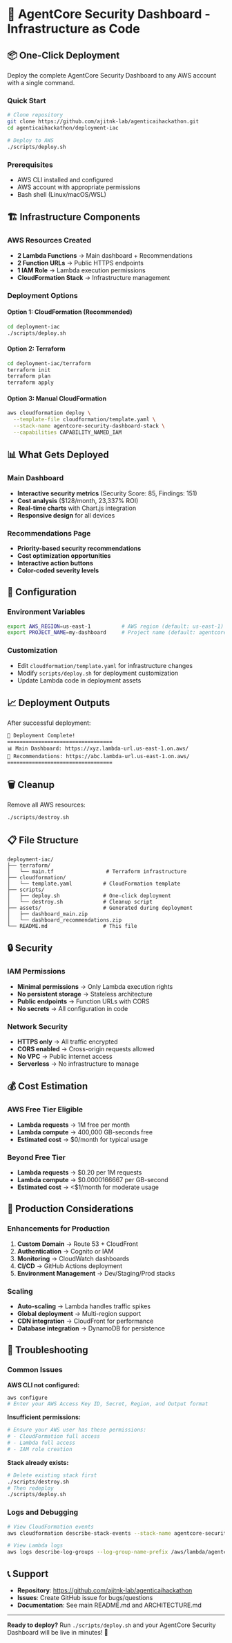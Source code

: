 # 🚀 AgentCore Security Dashboard - Infrastructure as Code

## 📦 **One-Click Deployment**

Deploy the complete AgentCore Security Dashboard to any AWS account with a single command.

### **Quick Start**

```bash
# Clone repository
git clone https://github.com/ajitnk-lab/agenticaihackathon.git
cd agenticaihackathon/deployment-iac

# Deploy to AWS
./scripts/deploy.sh
```

### **Prerequisites**

- AWS CLI installed and configured
- AWS account with appropriate permissions
- Bash shell (Linux/macOS/WSL)

## 🏗️ **Infrastructure Components**

### **AWS Resources Created**
- **2 Lambda Functions** → Main dashboard + Recommendations
- **2 Function URLs** → Public HTTPS endpoints
- **1 IAM Role** → Lambda execution permissions
- **CloudFormation Stack** → Infrastructure management

### **Deployment Options**

#### **Option 1: CloudFormation (Recommended)**
```bash
cd deployment-iac
./scripts/deploy.sh
```

#### **Option 2: Terraform**
```bash
cd deployment-iac/terraform
terraform init
terraform plan
terraform apply
```

#### **Option 3: Manual CloudFormation**
```bash
aws cloudformation deploy \
  --template-file cloudformation/template.yaml \
  --stack-name agentcore-security-dashboard-stack \
  --capabilities CAPABILITY_NAMED_IAM
```

## 📊 **What Gets Deployed**

### **Main Dashboard**
- **Interactive security metrics** (Security Score: 85, Findings: 151)
- **Cost analysis** ($128/month, 23,337% ROI)
- **Real-time charts** with Chart.js integration
- **Responsive design** for all devices

### **Recommendations Page**
- **Priority-based security recommendations**
- **Cost optimization opportunities**
- **Interactive action buttons**
- **Color-coded severity levels**

## 🔧 **Configuration**

### **Environment Variables**
```bash
export AWS_REGION=us-east-1          # AWS region (default: us-east-1)
export PROJECT_NAME=my-dashboard     # Project name (default: agentcore-security-dashboard)
```

### **Customization**
- Edit `cloudformation/template.yaml` for infrastructure changes
- Modify `scripts/deploy.sh` for deployment customization
- Update Lambda code in deployment assets

## 📈 **Deployment Outputs**

After successful deployment:
```
🎉 Deployment Complete!
==================================
📊 Main Dashboard: https://xyz.lambda-url.us-east-1.on.aws/
🎯 Recommendations: https://abc.lambda-url.us-east-1.on.aws/
==================================
```

## 🗑️ **Cleanup**

Remove all AWS resources:
```bash
./scripts/destroy.sh
```

## 📋 **File Structure**

```
deployment-iac/
├── terraform/
│   └── main.tf                 # Terraform infrastructure
├── cloudformation/
│   └── template.yaml          # CloudFormation template
├── scripts/
│   ├── deploy.sh              # One-click deployment
│   └── destroy.sh             # Cleanup script
├── assets/                    # Generated during deployment
│   ├── dashboard_main.zip
│   └── dashboard_recommendations.zip
└── README.md                  # This file
```

## 🔒 **Security**

### **IAM Permissions**
- **Minimal permissions** → Only Lambda execution rights
- **No persistent storage** → Stateless architecture
- **Public endpoints** → Function URLs with CORS
- **No secrets** → All configuration in code

### **Network Security**
- **HTTPS only** → All traffic encrypted
- **CORS enabled** → Cross-origin requests allowed
- **No VPC** → Public internet access
- **Serverless** → No infrastructure to manage

## 💰 **Cost Estimation**

### **AWS Free Tier Eligible**
- **Lambda requests** → 1M free per month
- **Lambda compute** → 400,000 GB-seconds free
- **Estimated cost** → $0/month for typical usage

### **Beyond Free Tier**
- **Lambda requests** → $0.20 per 1M requests
- **Lambda compute** → $0.0000166667 per GB-second
- **Estimated cost** → <$1/month for moderate usage

## 🚀 **Production Considerations**

### **Enhancements for Production**
1. **Custom Domain** → Route 53 + CloudFront
2. **Authentication** → Cognito or IAM
3. **Monitoring** → CloudWatch dashboards
4. **CI/CD** → GitHub Actions deployment
5. **Environment Management** → Dev/Staging/Prod stacks

### **Scaling**
- **Auto-scaling** → Lambda handles traffic spikes
- **Global deployment** → Multi-region support
- **CDN integration** → CloudFront for performance
- **Database integration** → DynamoDB for persistence

## 🐛 **Troubleshooting**

### **Common Issues**

**AWS CLI not configured:**
```bash
aws configure
# Enter your AWS Access Key ID, Secret, Region, and Output format
```

**Insufficient permissions:**
```bash
# Ensure your AWS user has these permissions:
# - CloudFormation full access
# - Lambda full access
# - IAM role creation
```

**Stack already exists:**
```bash
# Delete existing stack first
./scripts/destroy.sh
# Then redeploy
./scripts/deploy.sh
```

### **Logs and Debugging**
```bash
# View CloudFormation events
aws cloudformation describe-stack-events --stack-name agentcore-security-dashboard-stack

# View Lambda logs
aws logs describe-log-groups --log-group-name-prefix /aws/lambda/agentcore-security-dashboard
```

## 📞 **Support**

- **Repository**: https://github.com/ajitnk-lab/agenticaihackathon
- **Issues**: Create GitHub issue for bugs/questions
- **Documentation**: See main README.md and ARCHITECTURE.md

---

**Ready to deploy?** Run `./scripts/deploy.sh` and your AgentCore Security Dashboard will be live in minutes! 🚀
